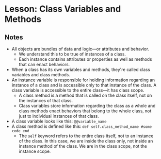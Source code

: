 # Lesson: Class Variables and Methods

## Notes

- All objects are bundles of data and logic—or attributes and behavior.
  - We understand this to be true of instances of a class.
  - Each instance contains attributes or properties as well as methods that can enact behaviors.
- When a class has its own variables and methods, they're called class variables and class methods.
- An instance variable is responsible for holding information regarding an instance of a class and is accessible only to that instance of the class. A class variable is accessible to the entire class—it has class scope.
  - A class method is a method that is called on the class itself, not on the instances of that class.
  - Class variables store information regarding the class as a whole and class methods enact behaviors that belong to the whole class, not just to individual instances of that class.
- A class variable looks like this: `@@variable_name`
- A class method is defined like this: `def self.class_method_name #some code end`
  - The `self` keyword refers to the entire class itself, not to an instance of the class. In this case, we are inside the class only, not inside an instance method of the class. We are in the class scope, not the instance scope.